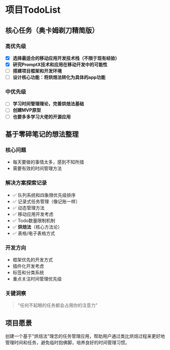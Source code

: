 # 项目TodoList

## 核心任务（奥卡姆剃刀精简版）

### 高优先级

* [x] **选择最适合的移动应用开发技术栈（不限于现有经验）**
* [x] **研究PromptX技术和应用在移动开发中的可能性**
* [ ] **搭建项目框架和开发环境**
* [ ] **设计核心功能：将烘焙法转化为具体的app功能**

### 中优先级

* [ ] **学习时间管理理论，完善烘焙法基础**
* [ ] **创建MVP原型**
* [ ] **也要多多学习大佬的开源应用**

## 基于零碎笔记的想法整理

### 核心问题
* 每天要做的事情太多，感到不知所措
* 需要有效的时间管理方法

### 解决方案探索记录
* ✅ 队列系统和四象限优先级排序
* ✅ 记录式任务管理（像记账一样）
* ✅ 动态管理方法
* ✅ 移动应用开发考虑
* ✅ Todo数量限制机制
* ✅ **烘焙法**（核心方法论）
* ✅ 表格/电子表格方式

### 开发方向
* 框架优先的开发方式
* 插件化开发考虑
* 标签和分类系统
* 重点关注时间管理优先级

### 关键洞察
> "任何不起眼的任务都会占用你的注意力"

## 项目愿景

创建一个基于"烘焙法"理念的任务管理应用，帮助用户通过类比烘焙过程来更好地管理时间和任务，避免临时抱佛脚，培养良好的时间管理习惯。

